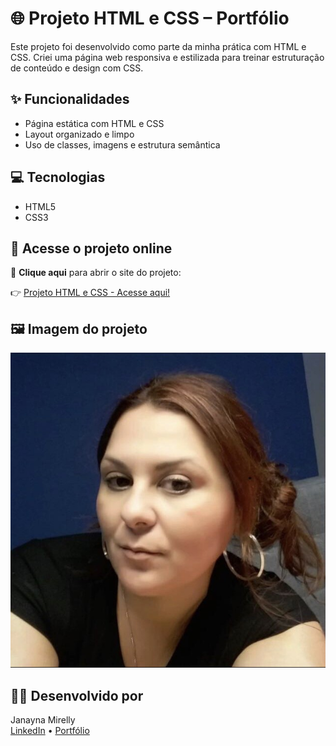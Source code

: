 # 🌐 Projeto HTML e CSS – Portfólio

Este projeto foi desenvolvido como parte da minha prática com HTML e CSS. Criei uma página web responsiva e estilizada para treinar estruturação de conteúdo e design com CSS.

## ✨ Funcionalidades

- Página estática com HTML e CSS
- Layout organizado e limpo
- Uso de classes, imagens e estrutura semântica

## 💻 Tecnologias

- HTML5
- CSS3

## 🔗 Acesse o projeto online

🔗 **Clique aqui** para abrir o site do projeto:

👉 [Projeto HTML e CSS - Acesse aqui!](https://janamirelly.github.io/Portifolio-HTML-e-CSS-aula_4/)



## 🖼️ Imagem do projeto

![Print do site](./assets/img.jpg)


## 👩‍💻 Desenvolvido por

Janayna Mirelly  
[LinkedIn](https://www.linkedin.com/in/janayna-mirelly-51aa8855) • [Portfólio](https://janamirelly.github.io)
